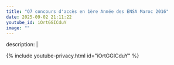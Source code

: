 ```yaml
---
title: "Q7 concours d'accès en 1ère Année des ENSA Maroc 2016"
date: 2025-09-02 21:11:22 
youtube_id: iOrtGGICduY
image: ""
---
```

description: |
  
{% include youtube-privacy.html id="iOrtGGICduY" %}
